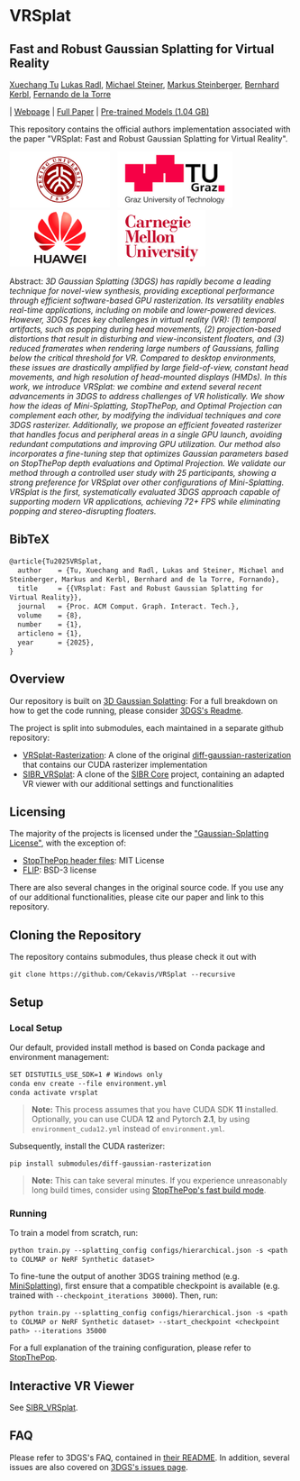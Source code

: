 # VRSplat

## Fast and Robust Gaussian Splatting for Virtual Reality

[Xuechang Tu](https://scholar.google.com/citations?user=LGmQ3bUAAAAJ)
[Lukas Radl](https://r4dl.github.io/), 
[Michael Steiner](https://steimich96.github.io),
[Markus Steinberger](https://www.markussteinberger.net/),
[Bernhard Kerbl](https://snosixtyboo.github.io/),
[Fernando de la Torre]()

| [Webpage](https://cekavis.github.io/VRSplat/) 
| [Full Paper](https://r4dl.github.io/data/vrsplat_authorversion.pdf) 
| [Pre-trained Models (1.04 GB)](https://drive.google.com/file/d/1RSJjlAwUs_3LTxWX7l221HsVLsmOFfE0/view?usp=sharing) 
<br>

This repository contains the official authors implementation associated with the paper "VRSplat: Fast and Robust Gaussian Splatting for Virtual Reality".

<img height="100" src="assets/pku-logo.jpg">　<a href="https://www.tugraz.at/en/home"><img height="100" src="assets/tugraz-logo.jpg"></a>　<img height="100" src="assets/huawei-logo.jpg">　<img height="100" src="assets/cmu-logo.jpg">

Abstract: *3D Gaussian Splatting (3DGS) has rapidly become a leading technique for novel-view synthesis, providing exceptional performance through efficient software-based GPU rasterization. Its versatility enables real-time applications, including on mobile and lower-powered devices. However, 3DGS faces key challenges in virtual reality (VR): (1) temporal artifacts, such as popping during head movements, (2) projection-based distortions that result in disturbing and view-inconsistent floaters, and (3) reduced framerates when rendering large numbers of Gaussians, falling below the critical threshold for VR. Compared to desktop environments, these issues are drastically amplified by large field-of-view, constant head movements, and high resolution of head-mounted displays (HMDs). In this work, we introduce VRSplat: we combine and extend several recent advancements in 3DGS to address challenges of VR holistically. We show how the ideas of Mini-Splatting, StopThePop, and Optimal Projection can complement each other, by modifying the individual techniques and core 3DGS rasterizer. Additionally, we propose an efficient foveated rasterizer that handles focus and peripheral areas in a single GPU launch, avoiding redundant computations and improving GPU utilization. Our method also incorporates a fine-tuning step that optimizes Gaussian parameters based on StopThePop depth evaluations and Optimal Projection. We validate our method through a controlled user study with 25 participants, showing a strong preference for VRSplat over other configurations of Mini-Splatting. VRSplat is the first, systematically evaluated 3DGS approach capable of supporting modern VR applications, achieving 72+ FPS while eliminating popping and stereo-disrupting floaters.*

<section class="section" id="BibTeX">
  <div class="container is-max-desktop content">
    <h2 class="title">BibTeX</h2>
    <pre><code>@article{Tu2025VRSplat,
  author    = {Tu, Xuechang and Radl, Lukas and Steiner, Michael and Steinberger, Markus and Kerbl, Bernhard and de la Torre, Fornando},
  title     = {{VRsplat: Fast and Robust Gaussian Splatting for Virtual Reality}},
  journal   = {Proc. ACM Comput. Graph. Interact. Tech.},
  volume    = {8},
  number    = {1},
  articleno = {1},
  year      = {2025},
}</code></pre>
  </div>
</section>

## Overview
Our repository is built on [3D Gaussian Splatting](https://repo-sam.inria.fr/fungraph/3d-gaussian-splatting/):
For a full breakdown on how to get the code running, please consider [3DGS's Readme](https://github.com/graphdeco-inria/gaussian-splatting/blob/main/README.md).

The project is split into submodules, each maintained in a separate github repository:

* [VRSplat-Rasterization](https://github.com/Cekavis/VRSplat-Rasterization): A clone of the original [diff-gaussian-rasterization](https://github.com/graphdeco-inria/diff-gaussian-rasterization) that contains our CUDA rasterizer implementation
* [SIBR_VRSplat](https://github.com/Cekavis/SIBR_VRSplat): A clone of the [SIBR Core](https://gitlab.inria.fr/sibr/sibr_core) project, containing an adapted VR viewer with our additional settings and functionalities

## Licensing

The majority of the projects is licensed under the ["Gaussian-Splatting License"](LICENSE.md), with the exception of:

* [StopThePop header files](submodules/diff-gaussian-rasterization/cuda_rasterizer/stopthepop): MIT License
* [FLIP](utils/flip.py): BSD-3 license

There are also several changes in the original source code.
If you use any of our additional functionalities, please cite our paper and link to this repository.

## Cloning the Repository

The repository contains submodules, thus please check it out with 
```shell
git clone https://github.com/Cekavis/VRSplat --recursive
```

## Setup

### Local Setup

Our default, provided install method is based on Conda package and environment management:
```shell
SET DISTUTILS_USE_SDK=1 # Windows only
conda env create --file environment.yml
conda activate vrsplat
```

> **Note:** This process assumes that you have CUDA SDK **11** installed.
Optionally, you can use CUDA **12** and Pytorch **2.1**, by using `environment_cuda12.yml` instead of `environment.yml`.

Subsequently, install the CUDA rasterizer:
```shell
pip install submodules/diff-gaussian-rasterization
```

> **Note:** This can take several minutes. If you experience unreasonably long build times, consider using [StopThePop's fast build mode](https://github.com/r4dl/StopThePop#stopthepop_fastbuild).

### Running

To train a model from scratch, run:

```shell
python train.py --splatting_config configs/hierarchical.json -s <path to COLMAP or NeRF Synthetic dataset>
```

To fine-tune the output of another 3DGS training method (e.g. [MiniSplatting](https://github.com/fatPeter/mini-splatting)), first ensure that a compatible checkpoint is available (e.g. trained with `--checkpoint_iterations 30000`). Then, run:
```shell
python train.py --splatting_config configs/hierarchical.json -s <path to COLMAP or NeRF Synthetic dataset> --start_checkpoint <checkpoint path> --iterations 35000
```

For a full explanation of the training configuration, please refer to [StopThePop](https://github.com/r4dl/StopThePop).

## Interactive VR Viewer

See [SIBR_VRSplat](https://github.com/Cekavis/SIBR_VRSplat).

## FAQ

Please refer to 3DGS's FAQ, contained in [their README](https://github.com/graphdeco-inria/gaussian-splatting/blob/main/README.md). In addition, several issues are also covered on [3DGS's issues page](https://github.com/graphdeco-inria/gaussian-splatting/issues).

